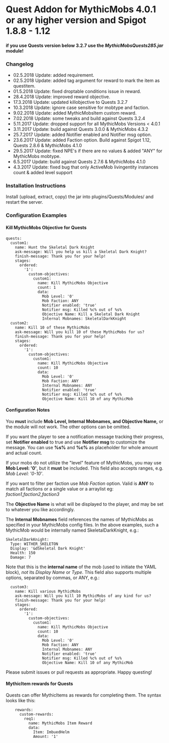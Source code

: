# Quest Addon for MythicMobs 4.0.1 or any higher version and Spigot 1.8.8 - 1.12

#### if you use Quests version below 3.2.7 use the *MythicMobsQuests285.jar* module!

### Changelog

- 02.5.2018 Update: added requirement.
- 02.5.2018 Update: added tag argument for reward to mark the item as questitem.
- 01.5.2018 Update: fixed droptable conditions issue in reward.
- 28.4.2018 Update: improved reward objective.
- 17.3.2018 Update: updated killobjective to Quests 3.2.7
- 10.3.2018 Update: ignore case sensitive for mobtype and faction.
- 9.02.2018 Update: added MythicMobsItem custom reward.
- 7.02.2018 Update: some tweaks and build against Quests 3.2.4
- 5.11.2017 Update: dropped support for all MythicMobs Versions < 4.0.1
- 3.11.2017 Update: build against Quests 3.0.0 & MythicMobs 4.3.2
- 25.7.2017 Update: added Notifier enabled and Notifier msg option.
- 23.6.2017 Update: added Faction option. Build against Spigot 1.12, Quests 2.8.6 & MythicMobs 4.1.0
- 29.5.2017 Update: fixed NPE's if there are no values & added "ANY" for MythicMobs mobtype.
- 6.5.2017 Update: build against Quests 2.7.6 & MythicMobs 4.1.0
- 4.3.2017 Update: fixed bug that only ActiveMob livingentity instances count & added level support

### Installation Instructions

Install (upload, extract, copy) the jar into plugins/Quests/Modules/ and restart the server.

### Configuration Examples

#### Kill MythicMobs Objective for Quests

```
quests:
  custom1:
    name: Hunt the Skeletal Dark Knight
    ask-message: Will you help us kill a Skeletal Dark Knight?
    finish-message: Thank you for your help!
    stages:
      ordered:
        '1':
          custom-objectives:
            custom1:
              name: Kill MythicMobs Objective
              count: 1
              data:
                Mob Level: '0'
                Mob Faction: ANY
                Notifier enabled: 'true'
                Notifier msg: Killed %c% out of %s%
                Objective Name: Kill a Skeletal Dark Knight
                Internal Mobnames: SkeletalDarkKnight
  custom2:
    name: Kill 10 of these MythicMobs
    ask-message: Will you kill 10 of these MythicMobs for us?
    finish-message: Thank you for your help!
    stages:
      ordered:
        '1':
          custom-objectives:
            custom1:
              name: Kill MythicMobs Objective
              count: 10
              data:
                Mob Level: '0'
                Mob Faction: ANY
                Internal Mobnames: ANY
                Notifier enabled: 'true'
                Notifier msg: Killed %c% out of %s%
                Objective Name: Kill 10 of any MythicMob
```

#### Configuration Notes

You **must** include **Mob Level, Internal Mobnames, and Objective Name,** or the module will not work. The other options can be omitted.

If you want the player to see a notification message tracking their progress, set **Notifier enabled** to true and use **Notifier msg** to customize the message. You can use **%s%** and **%c%** as placeholder for whole amount and actual count.

If your mobs do not utilize the "level" feature of MythicMobs, you may use **Mob Level: '0'**, but it **must** be included. This field also accepts ranges, e.g. *Mob Level: '0-10'*.

If you want to filter per faction use *Mob Faction* option. Valid is **ANY** to match all factions or a single value or a arraylist eg: *faction1,faction2,faction3*

The **Objective Name** is what will be displayed to the player, and may be set to whatever you like accordingly.

The **Internal Mobnames** field references the names of MythicMobs as specified in your MythicMobs config files. In the above examples, such a MythicMob would be internally named SkeletalDarkKnight, e.g.:

```
SkeletalDarkKnight:
  Type: WITHER_SKELETON
  Display: '&dSkeletal Dark Knight'
  Health: 150
  Damage: 7
```

Note that this is the **internal name** of the mob (used to initiate the YAML block), *not* its *Display Name* or *Type*. This field also supports multiple options, separated by commas, or ANY, e.g.:

```
  custom3:
    name: Kill various MythicMobs
    ask-message: Will you kill 10 MythicMobs of any kind for us?
    finish-message: Thank you for your help!
    stages:
      ordered:
        '1':
          custom-objectives:
            custom1:
              name: Kill MythicMobs Objective
              count: 10
              data:
                Mob Level: '0'
                Mob Faction: ANY
                Internal Mobnames: ANY
                Notifier enabled: 'true'
                Notifier msg: Killed %c% out of %s%
                Objective Name: Kill 10 of any MythicMob
```

Please submit issues or pull requests as appropriate. Happy questing!

#### MythicItem rewards for Quests

Quests can offer MythicItems as rewards for completing them. The syntax looks like this:

```
    rewards:
      custom-rewards:
        req1:
          name: MythicMobs Item Reward
          data:
            Item: ImbuedHelm
            Amount: '1'
```
